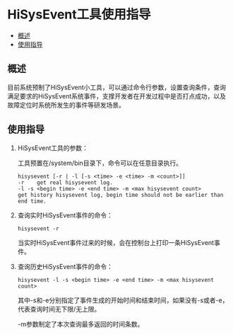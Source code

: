 # HiSysEvent工具使用指导<a name="ZH-CN_TOPIC_0000001231614021"></a>

-   [概述](#section1886702718521)
-   [使用指导](#section1210623418527)

## 概述<a name="section1886702718521"></a>

目前系统预制了HiSysEvent小工具，可以通过命令行参数，设置查询条件，查询满足要求的HiSysEvent系统事件，支撑开发者在开发过程中是否打点成功，以及故障定位时系统所发生的事件等研发场景。

## 使用指导<a name="section1210623418527"></a>

1.  HiSysEvent工具的参数：

    工具预置在/system/bin目录下，命令可以在任意目录执行。

    ```
    hisysevent [-r | -l [-s <time> -e <time> -m <count>]]
    -r    get real hisysevent log.
    -l -s <begin time> -e <end time> -m <max hisysevent count>
    get history hisysevent log, begin time should not be earlier than end time.
    ```

2.  查询实时HiSysEvent事件的命令：

    ```
    hisysevent -r
    ```

    当实时HiSysEvent事件过来的时候，会在控制台上打印一条HiSysEvent事件。

3.  查询历史HiSysEvent事件的命令：

    ```
    hisysevent -l -s <begin time> -e <end time> -m <max hisysevent count>
    ```

    其中-s和-e分别指定了事件生成的开始时间和结束时间，如果没有-s或者-e，代表查询时间无下限/无上限。

    -m参数制定了本次查询最多返回的时间条数。



